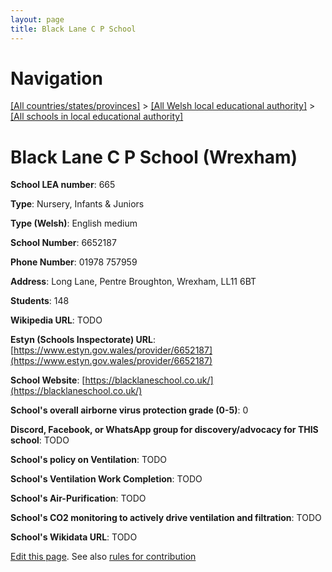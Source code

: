 ```yaml
---
layout: page
title: Black Lane C P School
---
```

# Navigation

[[All countries/states/provinces]](../../..) > [[All Welsh local educational authority]](../..) > [[All schools in local educational authority]](..)

# Black Lane C P School (Wrexham)

**School LEA number**: 665

**Type**: Nursery, Infants & Juniors

**Type (Welsh)**: English medium

**School Number**: 6652187

**Phone Number**: 01978 757959

**Address**: Long Lane, Pentre Broughton, Wrexham, LL11 6BT

**Students**: 148

**Wikipedia URL**: TODO

**Estyn (Schools Inspectorate) URL**: [https://www.estyn.gov.wales/provider/6652187](https://www.estyn.gov.wales/provider/6652187)

**School Website**: [https://blacklaneschool.co.uk/](https://blacklaneschool.co.uk/)

**School's overall airborne virus protection grade (0-5)**: 0

**Discord, Facebook, or WhatsApp group for discovery/advocacy for THIS school**: TODO

**School's policy on Ventilation**: TODO

**School's Ventilation Work Completion**: TODO

**School's Air-Purification**: TODO

**School's CO2 monitoring to actively drive ventilation and filtration**: TODO

**School's Wikidata URL**: TODO




[Edit this page](https://github.com/ventilate-schools/Wales/edit/prif/./Wrexham/Black_Lane_C_P_School.md). See also [rules for contribution](../../../contribution-rules/)